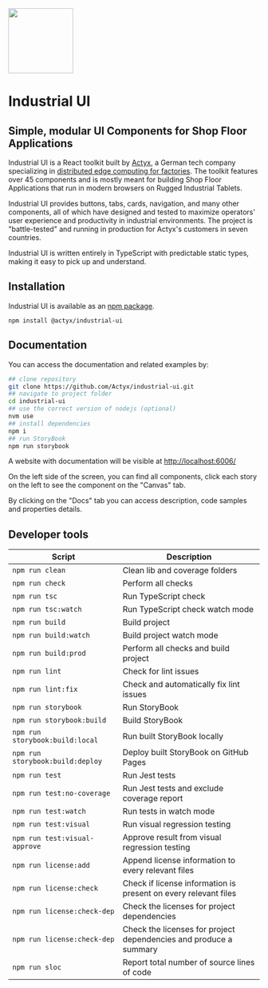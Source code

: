 <img width="130px" src="https://raw.githubusercontent.com/Actyx/industrial-ui/master/assets/industrial-ui-logo.svg?token=AEDGFNTMXLHX2MXQ25JH2A264DRHU">

# Industrial UI

## Simple, modular UI Components for Shop Floor Applications

Industrial UI is a React toolkit built by [Actyx](https://www.actyx.com), a German tech company specializing in [distributed edge computing for factories](https://www.actyx.com/os/). The toolkit features over 45 components and is mostly meant for building Shop Floor Applications that run in modern browsers on Rugged Industrial Tablets.

Industrial UI provides buttons, tabs, cards, navigation, and many other components, all of which have designed and tested to maximize operators' user experience and productivity in industrial environments. The project is "battle-tested" and running in production for Actyx's customers in seven countries.

Industrial UI is written entirely in TypeScript with predictable static types, making it easy to pick up and understand.

## Installation

Industrial UI is available as an [npm package](https://www.npmjs.com/package/@actyx/industrial-ui).

```shell
npm install @actyx/industrial-ui
```

## Documentation

You can access the documentation and related examples by:

```sh
## clone repository
git clone https://github.com/Actyx/industrial-ui.git
## navigate to project folder
cd industrial-ui
## use the correct version of nodejs (optional)
nvm use
## install dependencies
npm i
## run StoryBook
npm run storybook
```

A website with documentation will be visible at [http://localhost:6006/](http://localhost:6006/)

On the left side of the screen, you can find all components, click each story on the left to see the component on the "Canvas" tab.

By clicking on the "Docs" tab you can access description, code samples and properties details.

## Developer tools

| Script | Description  |
|---|---|
| `npm run clean` | Clean lib and coverage folders |
| `npm run check` | Perform all checks |
| `npm run tsc` | Run TypeScript check |
| `npm run tsc:watch` | Run TypeScript check watch mode |
| `npm run build` | Build project |
| `npm run build:watch` | Build project watch mode |
| `npm run build:prod` | Perform all checks and build project |
| `npm run lint` | Check for lint issues |
| `npm run lint:fix` | Check and automatically fix lint issues |
| `npm run storybook` | Run StoryBook |
| `npm run storybook:build` | Build StoryBook |
| `npm run storybook:build:local` | Run built StoryBook locally |
| `npm run storybook:build:deploy` | Deploy built StoryBook on GitHub Pages |
| `npm run test` | Run Jest tests |
| `npm run test:no-coverage` | Run Jest tests and exclude coverage report |
| `npm run test:watch` | Run tests in watch mode |
| `npm run test:visual` | Run visual regression testing |
| `npm run test:visual-approve` | Approve result from visual regression testing |
| `npm run license:add` | Append license information to every relevant files |
| `npm run license:check` | Check if license information is present on every relevant files |
| `npm run license:check-dep` | Check the licenses for project dependencies |
| `npm run license:check-dep` | Check the licenses for project dependencies and produce a summary |
| `npm run sloc` | Report total number of source lines of code |
